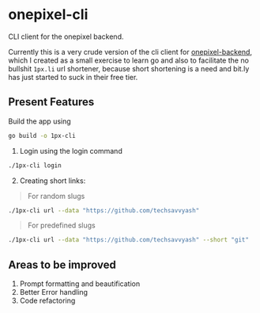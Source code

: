 # onepixel-cli
CLI client for the onepixel backend.

Currently this is a very crude version of the cli client for [onepixel-backend](https://github.com/championswimmer/onepixel_backend), which I created as a small exercise to learn go and also to facilitate the no bullshit `1px.li` url shortener, because short shortening is a need and bit.ly has just started to suck in their free tier.
 
## Present Features
Build the app using
```bash
go build -o 1px-cli
```

1. Login using the login command
```bash
./1px-cli login
```

2. Creating short links:
> For random slugs
```bash
./1px-cli url --data "https://github.com/techsavvyash"
```

> For predefined slugs
```bash
./1px-cli url --data "https://github.com/techsavvyash" --short "git"
```

## Areas to be improved

1. Prompt formatting and beautification
2. Better Error handling
3. Code refactoring